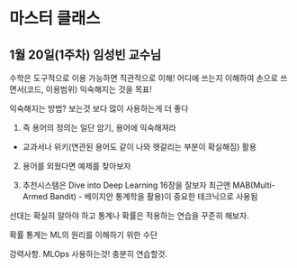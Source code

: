 # 마스터 클래스

## 1월 20일(1주차) 임성빈 교수님

수학은 도구적으로 이용 가능하면 직관적으로 이해!
어디에 쓰는지 이해하여 손으로 쓰면서(코드, 이용범위) 익숙해지는 것을 목표!

익숙해지는 방법? 보는것 보다 많이 사용하는게 더 좋다
1. 즉 용어의 정의는 일단 암기, 용어에 익숙해져라
  * 교과서나 위키(연관된 용어도 같이 나와 헷갈리는 부분이 확실해짐) 활용

2. 용어를 외웠다면 예제를 찾아보자

3. 추천시스템은 Dive into Deep Learning 16장을 잘보자
최근엔 MAB(Multi-Armed Bandit) - 베이지안 통계학을 활용)이 중요한 테크닉으로
사용됨

선대는 확실히 알아야 하고 통계나 확률은 적용하는 연습을 꾸준히 해보자.

확률 통계는 ML의 원리를 이해하기 위한 수단

강력사항. MLOps 사용하는것! 충분히 연습할것.

